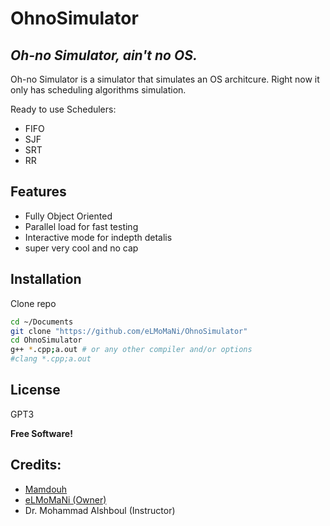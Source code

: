 # OhnoSimulator
## _Oh-no Simulator, ain't no OS._


Oh-no Simulator is a simulator that simulates an OS architcure. Right now it only has scheduling algorithms simulation.

Ready to use Schedulers:
- FIFO
- SJF
- SRT
- RR

## Features

- Fully Object Oriented
- Parallel load for fast testing
- Interactive mode for indepth detalis
- super very cool and no cap

## Installation

Clone repo

```sh
cd ~/Documents
git clone "https://github.com/eLMoMaNi/OhnoSimulator"
cd OhnoSimulator
g++ *.cpp;a.out # or any other compiler and/or options
#clang *.cpp;a.out
```

## License

GPT3

**Free Software!**

## Credits:
- [Mamdouh](https://github.com/TyFrendo)
- [eLMoMaNi (Owner)](https://github.com/elmomani)
- Dr. Mohammad Alshboul (Instructor)
